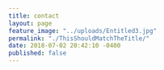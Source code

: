 ```yaml
---
title: contact
layout: page
feature_image: "../uploads/Entitled3.jpg"
permalink: "./ThisShouldMatchTheTitle/"
date: 2018-07-02 20:42:10 -0400
published: false
---
```

